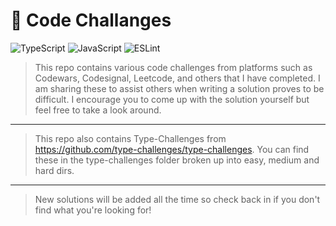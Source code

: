 # 🏫 Code Challanges

![TypeScript](https://img.shields.io/badge/typescript-%23007ACC.svg?style=for-the-badge&logo=typescript&logoColor=white) ![JavaScript](https://img.shields.io/badge/javascript-%23323330.svg?style=for-the-badge&logo=javascript&logoColor=%23F7DF1E) ![ESLint](https://img.shields.io/badge/ESLint-4B3263?style=for-the-badge&logo=eslint&logoColor=white)

> This repo contains various code challenges from platforms such as Codewars, Codesignal, Leetcode, and others that I have completed. I am sharing these to assist others when writing a solution proves to be difficult. I encourage you to come up with the solution yourself but feel free to take a look around.

---

> This repo also contains Type-Challenges from <https://github.com/type-challenges/type-challenges>. You can find these in the type-challenges folder broken up into easy, medium and hard dirs.

---

> New solutions will be added all the time so check back in if you don't find what you're looking for!
